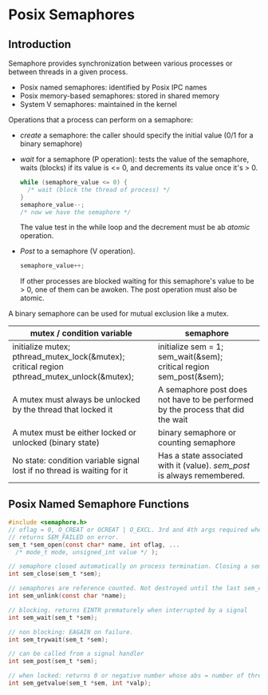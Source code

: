 # Posix Semaphores

## Introduction

Semaphore provides synchronization between various processes or between threads in a given process. 

* Posix named semaphores: identified by Posix IPC names
* Posix memory-based semaphores: stored in shared memory
* System V semaphores: maintained in the kernel

Operations that a process can perform on a semaphore:

* *create* a semaphore: the caller should specify the initial value (0/1 for a binary semaphore)
* *wait* for a semaphore (P operation): tests the value of the semaphore, waits (blocks) if its value is <= 0, and decrements its value once it's > 0.

  ```c
  while (semaphore_value <= 0) {
    /* wait (block the thread of process) */
  }
  semaphore_value--;
  /* now we have the semaphore */
  ```

  The value test in the while loop and the decrement must be ab *atomic* operation.

* *Post* to a semaphore (V operation).  

  ```c
  semaphore_value++;
  ```

  If other processes are blocked waiting for this semaphore's value to be > 0, one of them can be awoken. The post operation must also be atomic.

A binary semaphore can be used for mutual exclusion like a mutex.

<table>
<thead>
<tr>
<th>mutex / condition variable</th><th>semaphore</th>
</tr>
</thead>
<tbody>
<tr>
<td>initialize mutex;<br>
pthread_mutex_lock(&mutex);<br>
critical region <br>
pthread_mutex_unlock(&mutex);</td>
<td>initialize sem = 1; <br>
sem_wait(&sem); <br>
critical region <br>
sem_post(&sem);</td>
</tr>
<tr>
<td>A mutex must always be unlocked by the thread that locked it</td>
<td>A semaphore post does not have to be performed by the process that did the wait</td>
</tr>
<tr>
<td>A mutex must be either locked or unlocked (binary state)</td>
<td>binary semaphore or counting semaphore</td>
</tr>
<tr>
<td>No state: condition variable signal lost if no thread is waiting for it</td>
<td>Has a state associated with it (value). <i>sem_post</i> is always remembered.</td>
</tr>
</tbody>
</table>

## Posix Named Semaphore Functions
```c
#include <semaphore.h>
// oflag = 0, O_CREAT or OCREAT | O_EXCL. 3rd and 4th args required when O_CREAT is specified
// returns SEM_FAILED on error.
sem_t *sem_open(const char* name, int oflag, ...
  /* mode_t mode, unsigned_int value */ );

// semaphore closed automatically on process termination. Closing a semaphore does not remove it from the system: kernel persistent
int sem_close(sem_t *sem);

// semaphores are reference counted. Not destroyed until the last sem_close occurs.
int sem_unlink(const char *name);

// blocking. returns EINTR prematurely when interrupted by a signal
int sem_wait(sem_t *sem);

// non blocking: EAGAIN on failure.
int sem_trywait(sem_t *sem);

// can be called from a signal handler
int sem_post(sem_t *sem);

// when locked: returns 0 or negative number whose abs = number of threads waiting for  the semaphore to be unlocked
int sem_getvalue(sem_t *sem, int *valp);
```

